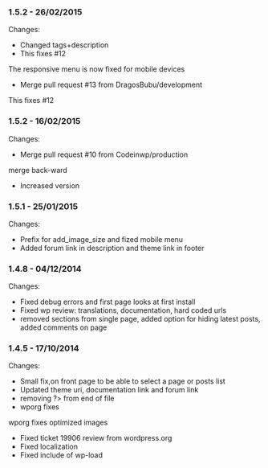 

### 1.5.2 - 26/02/2015

 Changes: 


 * Changed tags+description
 * This fixes #12

The responsive menu is now fixed for mobile devices
 * Merge pull request #13 from DragosBubu/development

This fixes #12


### 1.5.2 - 16/02/2015

 Changes: 


 * Merge pull request #10 from Codeinwp/production

merge back-ward
 * Increased version


### 1.5.1 - 25/01/2015

 Changes: 


 * Prefix for add_image_size and fized mobile menu
 * Added forum link in description and theme link in footer


### 1.4.8 - 04/12/2014

 Changes: 


 * Fixed debug errors and first page looks at first install
 * Fixed wp review: translations, documentation, hard coded urls
 * removed sections from single page, added option for hiding latest posts, added comments on page


### 1.4.5 - 17/10/2014

 Changes: 


 * Small fix,on front page to be able to select a page or posts list
 * Updated theme uri, documentation link and forum link
 * removing ?> from end of file
 * wporg fixes

wporg fixes   optimized images
 * Fixed ticket 19906 review from wordpress.org
 * Fixed localization
 * Fixed include of wp-load
